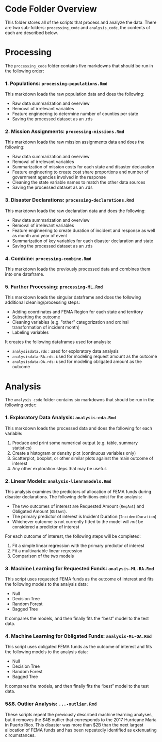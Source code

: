 # Code Folder Overview

This folder stores all of the scripts that process and analyze the data. There are two sub-folders: `processing_code` and `analysis_code`, the contents of each are described below.


# Processing

The `processing_code` folder contains five markdowns that should be run in the following order:

### 1. Populations: `processing-populations.Rmd`
This markdown loads the raw population data and does the following:

* Raw data summarization and overview
* Removal of irrelevant variables
* Feature engineering to determine number of counties per state
* Saving the processed dataset as an .rds

### 2. Mission Assignments: `processing-missions.Rmd`
This markdown loads the raw mission assignments data and does the following:

* Raw data summarization and overview
* Removal of irrelevant variables
* Summarization of mission costs for each state and disaster declaration
* Feature engineering to create cost share proportions and number of government agencies involved in the response
* Cleaning the state variable names to match the other data sources
* Saving the processed dataset as an .rds

### 3. Disaster Declarations: `processing-declarations.Rmd`
This markdown loads the raw declaration data and does the following:

* Raw data summarization and overview
* Removal of irrelevant variables
* Feature engineering to create duration of incident and response as well as month and year of event
* Summarization of key variables for each disaster declaration and state
* Saving the processed dataset as an .rds

### 4. Combine: `processing-combine.Rmd`
This markdown loads the previously processed data and combines them into one dataframe.

### 5. Further Processing: `processing-ML.Rmd`
This markdown loads the singular dataframe and does the following additional cleaning/processing steps:

* Adding coordinates and FEMA Region for each state and territory
* Subsetting the outcome
* Cleaning variables (e.g. "other" categorization and ordinal transformation of incident month)
* Labeling variables

It creates the following dataframes used for analysis:

* `analysisdata.rds` : used for exploratory data analysis
* `analysisdata-RA.rds`: used for modeling request amount as the outcome
* `analysisdata-OA.rds`: used for modeling obligated amount as the outcome


# Analysis

The `analysis_code` folder contains six markdowns that should be run in the following order:

### 1. Exploratory Data Analysis: `analysis-eda.Rmd`
This markdown loads the processed data and does the following for each variable:

1. Produce and print some numerical output (e.g. table, summary statistics)
2. Create a histogram or density plot (continuous variables only)
3. Scatterplot, boxplot, or other similar plots against the main outcome of interest
4. Any other exploration steps that may be useful.

### 2. Linear Models: `analysis-lienramodels.Rmd`
This analysis examines the predictors of allocation of FEMA funds during disaster declarations. The following definitions exist for the analysis:

* The two outcomes of interest are Requested Amount (`ReqAmt`) and Obligated Amount (`OblAmt`).
* The primary predictor of interest is Incident Duration (`IncidentDuration`)
* Whichever outcome is not currently fitted to the model will *not* be considered a predictor of interest

For each outcome of interest, the following steps will be completed:

1. Fit a simple linear regression with the primary predictor of interest
2. Fit a multivariable linear regression
3. Comparison of the two models

### 3. Machine Learning for Requested Funds: `analysis-ML-RA.Rmd`
This script uses requested FEMA funds as the outcome of interest and fits the following models to the analysis data:

* Null
* Decision Tree
* Random Forest
* Bagged Tree

It compares the  models, and then finally fits the “best” model to the test data.

### 4. Machine Learning for Obligated Funds: `analysis-ML-OA.Rmd`
This script uses obligated FEMA funds as the outcome of interest and fits the following models to the analysis data:

* Null
* Decision Tree
* Random Forest
* Bagged Tree

It compares the  models, and then finally fits the “best” model to the test data.

### 5&6. Outlier Analysis: `...-outlier.Rmd`
These scripts repeat the previously described machine learning analyses, but it removes the $4B outlier that corresponds to the 2017 Hurricane Maria in Puerto Rico. This disaster was more than \$2B than the next largest allocation of FEMA funds and has been repeatedly identified as extenuating circumstances.
